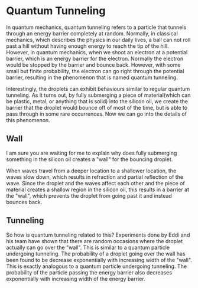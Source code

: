 # Quantum Tunneling
In quantum mechanics, quantum tunneling refers to a particle that tunnels through an energy barrier completely at 
random. Normally, in classical mechanics, which describes the physics in our daily lives, a ball can not roll past a
hill without having enough energy to reach the tip of the hill. However, in quantum mechanics, when we shoot an electron 
at a potential barrier, which is an energy barrier for the electron. Normally the electron would be stopped by the 
barrier and bounce back. However, with some small but finite probability, the electron can go right through the
potential barrier, resulting in the phenomenon that is named quantum tunneling.

Interestingly, the droplets can exhibit behaviours similar to regular quantum tunneling. As it turns out, by fully 
submerging a piece of material(which can be plastic, metal, or anything that is solid) into the silicon oil, we create 
the barrier that the droplet would bounce off of most of the time, but is able to pass through in some rare occurrences. 
Now we can go into the details of this phenomenon.

## Wall
I am sure you are waiting for me to explain why does fully submerging something in the silicon oil creates a "wall"
for the bouncing droplet.

When waves travel from a deeper location to a shallower location, the waves slow down, which results in refraction and
partial reflection of the wave. Since the droplet and the waves affect each other and the piece of material creates a 
shallow region in the silicon oil, this results in a barrier at the "wall", which prevents the droplet from going past 
it and instead bounces back.

## Tunneling
So how is quantum tunneling related to this? Experiments done by Eddi and his team have shown that there are random
occasions where the droplet actually can go over the "wall". This is similar to a quantum particle undergoing tunneling.
The probability of a droplet going over the wall has been found to be decrease exponentially with increasing width of 
the "wall". This is exactly analogous to a quantum particle undergoing tunneling. The probability of the particle
passing the energy barrier also decreases exponentially with increasing width of the energy barrier.